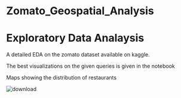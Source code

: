 # Zomato_Geospatial_Analysis

# Exploratory Data Analaysis

A detailed EDA on the zomato dataset available on kaggle.

The best visualizations on the given queries is given in the notebook




Maps showing the distribution of restaurants


![download](https://user-images.githubusercontent.com/41074452/156033958-eecd6221-a173-4833-bd34-83739fccbe1b.png)

